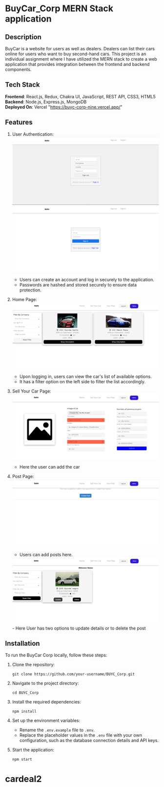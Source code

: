 # BuyCar_Corp MERN Stack application

## Description
BuyCar is a website for users as well as dealers. Dealers can list their cars online for users who want to buy second-hand cars. This project is an individual assignment where I have utilized the MERN stack to create a web application that provides integration between the frontend and backend components.


## Tech Stack
**Frontend**: React.js, Redux, Chakra UI, JavaScript, REST API, CSS3, HTML5  
**Backend**: Node.js, Express.js, MongoDB  
**Deployed On**: Vercel
"https://buyc-corp-nine.vercel.app/"

## Features

1. User Authentication:
   <img src="./Images/signup.png" alt="signup" />
   <img src="./Images/signin.png" alt="signing" />
   - Users can create an account and log in securely to the application.
   - Passwords are hashed and stored securely to ensure data protection.

3. Home Page:
   <img src="./Images/Homepage.png" alt="HomePage" />
   - Upon logging in, users can view the car's list of available options.
   - It has a filter option on the left side to filter the list accordingly.

5. Sell Your Car Page:
   <img src="./Images/sellYourCarPage.png" alt="sell Page" />
   - Here the user can add the car
      
7. Post Page:
   <img src = "./Images/CreatePost.png" alt="Create Post"/>
   - Users can add posts here.
   <img src="Images/Posts.png" alt="Posts" />
   - Here User has two options to update details or to delete the post
     

## Installation

To run the BuyCar Corp locally, follow these steps:

1. Clone the repository:

   ```
   git clone https://github.com/your-username/BUYC_Corp.git
   ```

2. Navigate to the project directory:

   ```
   cd BUYC_Corp
   ```

3. Install the required dependencies:

   ```
   npm install
   ```

4. Set up the environment variables:
   - Rename the `.env.example` file to `.env`.
   - Replace the placeholder values in the `.env` file with your own configuration, such as the database connection details and API keys.

5. Start the application:

   ```
   npm start
   ```



  
# cardeal2
